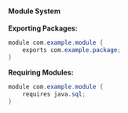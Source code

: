 #### Module System

**Exporting Packages:**

```java
module com.example.module {
    exports com.example.package;
}
```

**Requiring Modules:**

```java
module com.example.module {
    requires java.sql;
}
```


